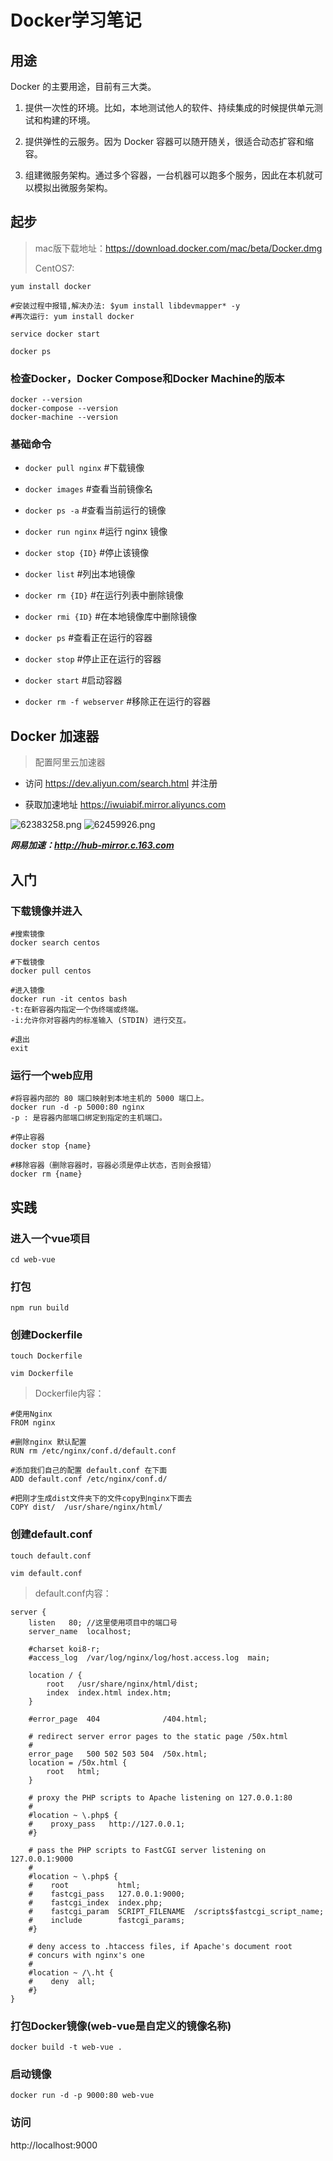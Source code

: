 # Docker学习笔记

## 用途
Docker 的主要用途，目前有三大类。

1. 提供一次性的环境。比如，本地测试他人的软件、持续集成的时候提供单元测试和构建的环境。

2. 提供弹性的云服务。因为 Docker 容器可以随开随关，很适合动态扩容和缩容。

3. 组建微服务架构。通过多个容器，一台机器可以跑多个服务，因此在本机就可以模拟出微服务架构。


## 起步

> mac版下载地址：https://download.docker.com/mac/beta/Docker.dmg
> 
> CentOS7:

```shell
yum install docker

#安装过程中报错,解决办法: $yum install libdevmapper* -y
#再次运行: yum install docker

service docker start 

docker ps
```

### 检查Docker，Docker Compose和Docker Machine的版本
```shell
docker --version
docker-compose --version
docker-machine --version
```

### 基础命令

- `docker pull nginx` #下载镜像

- `docker images` #查看当前镜像名

- `docker ps -a` #查看当前运行的镜像

- `docker run nginx` #运行 nginx 镜像

- `docker stop {ID}` #停止该镜像

- `docker list` #列出本地镜像
 
- `docker rm {ID}` #在运行列表中删除镜像
 
- `docker rmi {ID}` #在本地镜像库中删除镜像

- `docker ps` #查看正在运行的容器

- `docker stop` #停止正在运行的容器

- `docker start` #启动容器

- `docker rm -f webserver` #移除正在运行的容器

## Docker 加速器

> 配置阿里云加速器

+ 访问 https://dev.aliyun.com/search.html 并注册 

+ 获取加速地址 https://iwuiabif.mirror.aliyuncs.com

![62383258.png](README_files/62383258.png)
![62459926.png](README_files/62459926.png)

***网易加速：http://hub-mirror.c.163.com***

## 入门
### 下载镜像并进入
```shell
#搜索镜像
docker search centos

#下载镜像
docker pull centos

#进入镜像
docker run -it centos bash
-t:在新容器内指定一个伪终端或终端。
-i:允许你对容器内的标准输入 (STDIN) 进行交互。

#退出
exit
```

### 运行一个web应用
```shell
#将容器内部的 80 端口映射到本地主机的 5000 端口上。
docker run -d -p 5000:80 nginx
-p : 是容器内部端口绑定到指定的主机端口。

#停止容器
docker stop {name}

#移除容器（删除容器时，容器必须是停止状态，否则会报错）
docker rm {name}
```

## 实践
### 进入一个vue项目

`cd web-vue`

### 打包

`npm run build`

### 创建Dockerfile

`touch Dockerfile`

`vim Dockerfile`

> Dockerfile内容：

```docker
#使用Nginx
FROM nginx 

#删除nginx 默认配置
RUN rm /etc/nginx/conf.d/default.conf 

#添加我们自己的配置 default.conf 在下面
ADD default.conf /etc/nginx/conf.d/

#把刚才生成dist文件夹下的文件copy到nginx下面去
COPY dist/  /usr/share/nginx/html/  

```

### 创建default.conf

`touch default.conf`

`vim default.conf`

> default.conf内容：

```nginx
server {
    listen   80; //这里使用项目中的端口号
    server_name  localhost;

    #charset koi8-r;
    #access_log  /var/log/nginx/log/host.access.log  main;

    location / {
        root   /usr/share/nginx/html/dist;
        index  index.html index.htm;
    }

    #error_page  404              /404.html;

    # redirect server error pages to the static page /50x.html
    #
    error_page   500 502 503 504  /50x.html;
    location = /50x.html {
        root   html;
    }

    # proxy the PHP scripts to Apache listening on 127.0.0.1:80
    #
    #location ~ \.php$ {
    #    proxy_pass   http://127.0.0.1;
    #}

    # pass the PHP scripts to FastCGI server listening on 127.0.0.1:9000
    #
    #location ~ \.php$ {
    #    root           html;
    #    fastcgi_pass   127.0.0.1:9000;
    #    fastcgi_index  index.php;
    #    fastcgi_param  SCRIPT_FILENAME  /scripts$fastcgi_script_name;
    #    include        fastcgi_params;
    #}

    # deny access to .htaccess files, if Apache's document root
    # concurs with nginx's one
    #
    #location ~ /\.ht {
    #    deny  all;
    #}
}
```

### 打包Docker镜像(web-vue是自定义的镜像名称)

`docker build -t web-vue .`

### 启动镜像

`docker run -d -p 9000:80 web-vue`

### 访问

http://localhost:9000


